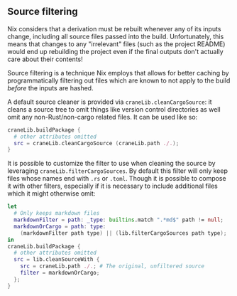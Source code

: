 ## Source filtering

Nix considers that a derivation must be rebuilt whenever any of its inputs
change, including all source files passed into the build. Unfortunately, this
means that changes to any "irrelevant" files (such as the project README) would
end up rebuilding the project even if the final outputs don't actually care
about their contents!

Source filtering is a technique Nix employs that allows for better caching by
programmatically filtering out files which are known to not apply to the build
_before_ the inputs are hashed.

A default source cleaner is provided via `craneLib.cleanCargoSource`: it cleans
a source tree to omit things like version control directories as well omit any
non-Rust/non-cargo related files. It can be used like so:

```nix
craneLib.buildPackage {
  # other attributes omitted
  src = craneLib.cleanCargoSource (craneLib.path ./.);
}
```

It is possible to customize the filter to use when cleaning the source by
leveraging `craneLib.filterCargoSources`. By default this filter will only keep
files whose names end with `.rs` or `.toml`. Though it is possible to compose it
with other filters, especially if it is necessary to include additional files
which it might otherwise omit:

```nix
let
  # Only keeps markdown files
  markdownFilter = path: _type: builtins.match ".*md$" path != null;
  markdownOrCargo = path: type:
    (markdownFilter path type) || (lib.filterCargoSources path type);
in
craneLib.buildPackage {
  # other attributes omitted
  src = lib.cleanSourceWith {
    src = craneLib.path ./.; # The original, unfiltered source
    filter = markdownOrCargo;
  };
}
```
